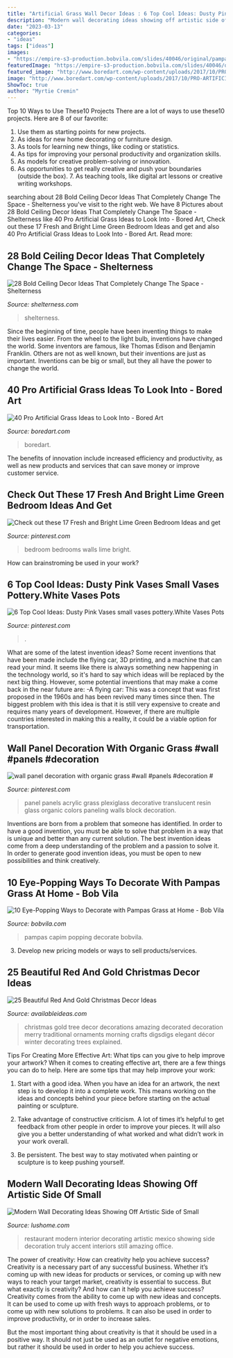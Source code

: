 ```yaml
---
title: "Artificial Grass Wall Decor Ideas : 6 Top Cool Ideas: Dusty Pink Vases Small Vases Pottery.white Vases Pots"
description: "Modern wall decorating ideas showing off artistic side of small"
date: "2023-03-13"
categories:
- "ideas"
tags: ["ideas"]
images:
- "https://empire-s3-production.bobvila.com/slides/40046/original/pampas_cloud.jpg?1605480934"
featuredImage: "https://empire-s3-production.bobvila.com/slides/40046/original/pampas_cloud.jpg?1605480934"
featured_image: "http://www.boredart.com/wp-content/uploads/2017/10/PRO-ARTIFICIAL-GRASS-IDEAS11-1.jpg"
image: "http://www.boredart.com/wp-content/uploads/2017/10/PRO-ARTIFICIAL-GRASS-IDEAS11-1.jpg"
ShowToc: true
author: "Myrtie Cremin"
---
```



Top 10 Ways to Use These10 Projects
There are a lot of ways to use these10 projects. Here are 8 of our favorite:
1. Use them as starting points for new projects.
2. As ideas for new home decorating or furniture design.
3. As tools for learning new things, like coding or statistics.
4. As tips for improving your personal productivity and organization skills.
5. As models for creative problem-solving or innovation.
6. As opportunities to get really creative and push your boundaries (outside the box).      7. As teaching tools, like digital art lessons or creative writing workshops. 
	

		
searching about 28 Bold Ceiling Decor Ideas That Completely Change The Space - Shelterness you've visit to the right web. We have 8 Pictures about 28 Bold Ceiling Decor Ideas That Completely Change The Space - Shelterness like 40 Pro Artificial Grass Ideas to Look Into - Bored Art, Check out these 17 Fresh and Bright Lime Green Bedroom Ideas and get and also 40 Pro Artificial Grass Ideas to Look Into - Bored Art. Read more:
		
    
## 28 Bold Ceiling Decor Ideas That Completely Change The Space - Shelterness

<img loading=lazy src="https://i.shelterness.com/2016/05/turquoise-entryway-ceiling.jpg" onerror="this.onerror=null;this.src='https://tse1.mm.bing.net/th?id=OIP.BHfOw2wOsgLoGcLDTuFLngHaK_&amp;pid=15.1';" alt="28 Bold Ceiling Decor Ideas That Completely Change The Space - Shelterness">

_Source: shelterness.com_

>shelterness. 

	

Since the beginning of time, people have been inventing things to make their lives easier. From the wheel to the light bulb, inventions have changed the world. Some inventors are famous, like Thomas Edison and Benjamin Franklin. Others are not as well known, but their inventions are just as important. Inventions can be big or small, but they all have the power to change the world.

    
## 40 Pro Artificial Grass Ideas To Look Into - Bored Art

<img loading=lazy src="http://www.boredart.com/wp-content/uploads/2017/10/PRO-ARTIFICIAL-GRASS-IDEAS11-1.jpg" onerror="this.onerror=null;this.src='https://tse1.mm.bing.net/th?id=OIP.FHOb2RJ33c77JayLFb5ARgHaLH&amp;pid=15.1';" alt="40 Pro Artificial Grass Ideas to Look Into - Bored Art">

_Source: boredart.com_

>boredart. 

	

The benefits of innovation include increased efficiency and productivity, as well as new products and services that can save money or improve customer service.

    
## Check Out These 17 Fresh And Bright Lime Green Bedroom Ideas And Get

<img loading=lazy src="https://i.pinimg.com/736x/77/da/c9/77dac9657e0e30c3628e5c1f6e194d0e--sage-green-bedroom-green-bedroom-design.jpg" onerror="this.onerror=null;this.src='https://tse2.mm.bing.net/th?id=OIP.-arsEhWNDb0MOvhBa1X1RAHaJ4&amp;pid=15.1';" alt="Check out these 17 Fresh and Bright Lime Green Bedroom Ideas and get">

_Source: pinterest.com_

>bedroom bedrooms walls lime bright. 

	

How can brainstroming be used in your work?
 

    
## 6 Top Cool Ideas: Dusty Pink Vases Small Vases Pottery.White Vases Pots

<img loading=lazy src="https://i.pinimg.com/736x/6b/f2/b3/6bf2b3cf004c87bb0f1aa1dd00b31913.jpg" onerror="this.onerror=null;this.src='https://tse2.mm.bing.net/th?id=OIP.B5ARxojBvDKtCN5XmlnsXwHaJ4&amp;pid=15.1';" alt="6 Top Cool Ideas: Dusty Pink Vases small vases pottery.White Vases Pots">

_Source: pinterest.com_

>. 

	

What are some of the latest invention ideas?
Some recent inventions that have been made include the flying car, 3D printing, and a machine that can read your mind. It seems like there is always something new happening in the technology world, so it's hard to say which ideas will be replaced by the next big thing. However, some potential inventions that may make a come back in the near future are: 
-A flying car: This was a concept that was first proposed in the 1960s and has been revived many times since then. The biggest problem with this idea is that it is still very expensive to create and requires many years of development. However, if there are multiple countries interested in making this a reality, it could be a viable option for transportation.

    
## Wall Panel Decoration With Organic Grass #wall #panels #decoration #

<img loading=lazy src="https://i.pinimg.com/736x/9d/a0/60/9da0604bb8effa8e79aae2b0fc6cef27--paneling-ideas-plexiglass.jpg" onerror="this.onerror=null;this.src='https://tse2.mm.bing.net/th?id=OIP.4dSQY_wqxJqMPXKQ-zW-ZwHaJ3&amp;pid=15.1';" alt="wall panel decoration with organic grass #wall #panels #decoration #">

_Source: pinterest.com_

>panel panels acrylic grass plexiglass decorative translucent resin glass organic colors paneling walls block decoration. 

	

Inventions are born from a problem that someone has identified. In order to have a good invention, you must be able to solve that problem in a way that is unique and better than any current solution. The best invention ideas come from a deep understanding of the problem and a passion to solve it. In order to generate good invention ideas, you must be open to new possibilities and think creatively.

    
## 10 Eye-Popping Ways To Decorate With Pampas Grass At Home - Bob Vila

<img loading=lazy src="https://empire-s3-production.bobvila.com/slides/40046/original/pampas_cloud.jpg?1605480934" onerror="this.onerror=null;this.src='https://tse3.mm.bing.net/th?id=OIP.o-5w8wlT4I3v4-DdKSODJgHaJ4&amp;pid=15.1';" alt="10 Eye-Popping Ways to Decorate with Pampas Grass at Home - Bob Vila">

_Source: bobvila.com_

>pampas capim popping decorate bobvila. 

	

3. Develop new pricing models or ways to sell products/services.

    
## 25 Beautiful Red And Gold Christmas Decor Ideas

<img loading=lazy src="http://availableideas.com/wp-content/uploads/2015/09/beautiful-red-and-gold-christmas-decorations.jpg" onerror="this.onerror=null;this.src='https://tse2.mm.bing.net/th?id=OIP.z63Q77i4wnN22y75CYxA3AHaLG&amp;pid=15.1';" alt="25 Beautiful Red And Gold Christmas Decor Ideas">

_Source: availableideas.com_

>christmas gold tree decor decorations amazing decorated decoration merry traditional ornaments morning crafts digsdigs elegant décor winter decorating trees explained. 

	

Tips For Creating More Effective Art: What tips can you give to help improve your artwork?
When it comes to creating effective art, there are a few things you can do to help. Here are some tips that may help improve your work: 
1. Start with a good idea. When you have an idea for an artwork, the next step is to develop it into a complete work. This means working on the ideas and concepts behind your piece before starting on the actual painting or sculpture. 

2. Take advantage of constructive criticism. A lot of times it’s helpful to get feedback from other people in order to improve your pieces. It will also give you a better understanding of what worked and what didn’t work in your work overall. 

3. Be persistent. The best way to stay motivated when painting or sculpture is to keep pushing yourself.

    
## Modern Wall Decorating Ideas Showing Off Artistic Side Of Small

<img loading=lazy src="https://www.lushome.com/wp-content/uploads/2013/11/modern-wall-decoration-interior-decorating-malamen-1.jpg" onerror="this.onerror=null;this.src='https://tse4.mm.bing.net/th?id=OIP.ICLzNXy8aWElU7G-b-HzYAAAAA&amp;pid=15.1';" alt="Modern Wall Decorating Ideas Showing Off Artistic Side of Small">

_Source: lushome.com_

>restaurant modern interior decorating artistic mexico showing side decoration truly accent interiors still amazing office. 

	

The power of creativity: How can creativity help you achieve success?
Creativity is a necessary part of any successful business. Whether it’s coming up with new ideas for products or services, or coming up with new ways to reach your target market, creativity is essential to success. But what exactly is creativity? And how can it help you achieve success?
Creativity comes from the ability to come up with new ideas and concepts. It can be used to come up with fresh ways to approach problems, or to come up with new solutions to problems. It can also be used in order to improve productivity, or in order to increase sales.

But the most important thing about creativity is that it should be used in a positive way. It should not just be used as an outlet for negative emotions, but rather it should be used in order to help you achieve success.

